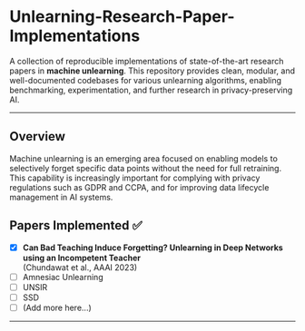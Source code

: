 # Unlearning-Research-Paper-Implementations
A collection of reproducible implementations of state-of-the-art research papers in **machine unlearning**. This repository provides clean, modular, and well-documented codebases for various unlearning algorithms, enabling benchmarking, experimentation, and further research in privacy-preserving AI.

---

## Overview

Machine unlearning is an emerging area focused on enabling models to selectively forget specific data points without the need for full retraining. This capability is increasingly important for complying with privacy regulations such as GDPR and CCPA, and for improving data lifecycle management in AI systems.

## Papers Implemented ✅

- [x] **Can Bad Teaching Induce Forgetting? Unlearning in Deep Networks using an Incompetent Teacher**  
      (Chundawat et al., AAAI 2023)  
- [ ] Amnesiac Unlearning  
- [ ] UNSIR  
- [ ] SSD  
- [ ] (Add more here...)

---
